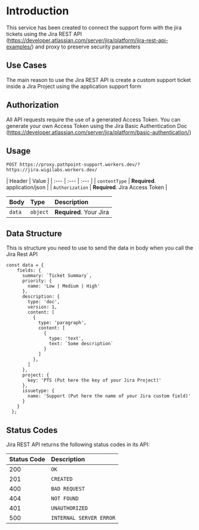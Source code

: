 # Introduction

This service has been created to connect the support form with the jira tickets using the Jira REST API (https://developer.atlassian.com/server/jira/platform/jira-rest-api-examples/) and proxy to preserve security parameters

## Use Cases

The main reason to use the Jira REST API is create a custom support ticket inside a Jira Project using the application support form

## Authorization

All API requests require the use of a generated Access Token. You can generate your own Access Token using the Jira Basic Authentication Doc (https://developer.atlassian.com/server/jira/platform/basic-authentication/)


## Usage

```http
POST https://proxy.pathpoint-support.workers.dev/?https://jira.wigilabs.workers.dev/
```
| Header | Value |
| :--- | :--- | :--- |
| `contentType` | **Required**. application/json |
| `Authorization` | **Required**. Jira Access Token |

| Body | Type | Description |
| :--- | :--- | :--- |
| `data` | `object` | **Required**. Your Jira |

## Data Structure

This is structure you need to use to send the data in body when you call the Jira Rest API

```http
const data = {
    fields: {
      summary: `Ticket Summary`,
      priority: {
        name: 'Low | Medium | High'
      },
      description: {
        type: 'doc',
        version: 1,
        content: [
          {
            type: 'paragraph',
            content: [
              {
                type: 'text',
                text: `Some description`
              }
            ]
          },
        ]
      },
      project: {
        key: 'PTS (Put here the key of your Jira Project)'
      },
      issuetype: {
        name: 'Support (Put here the name of your Jira custom field)'
      }
    }
  };
```

## Status Codes

Jira REST API returns the following status codes in its API:

| Status Code | Description |
| :--- | :--- |
| 200 | `OK` |
| 201 | `CREATED` |
| 400 | `BAD REQUEST` |
| 404 | `NOT FOUND` |
| 401 | `UNAUTHORIZED` |
| 500 | `INTERNAL SERVER ERROR` |

